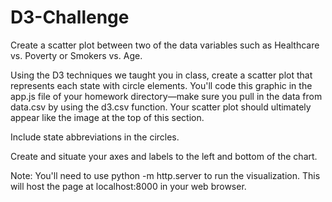 # D3-Challenge

Create a scatter plot between two of the data variables such as Healthcare vs. Poverty or Smokers vs. Age.


Using the D3 techniques we taught you in class, create a scatter plot that represents each state with circle elements. 
You'll code this graphic in the app.js file of your homework directory—make sure you pull in the data from data.csv by using the d3.csv function. 
Your scatter plot should ultimately appear like the image at the top of this section.


Include state abbreviations in the circles.


Create and situate your axes and labels to the left and bottom of the chart.


Note: You'll need to use python -m http.server to run the visualization. This will host the page at localhost:8000 in your web browser.